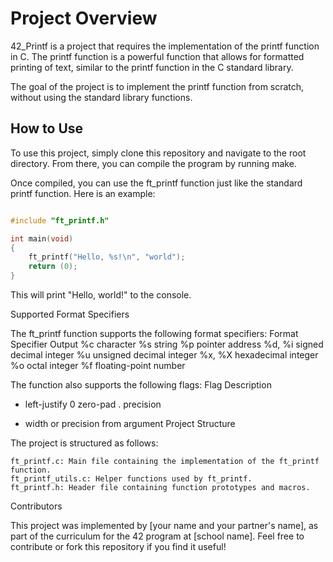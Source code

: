 # Project Overview #

42_Printf is a project that requires the implementation of the printf function in C. The printf function is a powerful function that allows for formatted printing of text, similar to the printf function in the C standard library.

The goal of the project is to implement the printf function from scratch, without using the standard library functions.

## How to Use ##

To use this project, simply clone this repository and navigate to the root directory. From there, you can compile the program by running make.

Once compiled, you can use the ft_printf function just like the standard printf function. Here is an example:

```c

#include "ft_printf.h"

int main(void)
{
    ft_printf("Hello, %s!\n", "world");
    return (0);
}

```

This will print "Hello, world!" to the console.

Supported Format Specifiers

The ft_printf function supports the following format specifiers:
Format Specifier	Output
%c	character
%s	string
%p	pointer address
%d, %i	signed decimal integer
%u	unsigned decimal integer
%x, %X	hexadecimal integer
%o	octal integer
%f	floating-point number

The function also supports the following flags:
Flag	Description
-	left-justify
0	zero-pad
.	precision
*	width or precision from argument
Project Structure

The project is structured as follows:

    ft_printf.c: Main file containing the implementation of the ft_printf function.
    ft_printf_utils.c: Helper functions used by ft_printf.
    ft_printf.h: Header file containing function prototypes and macros.

Contributors

This project was implemented by [your name and your partner's name], as part of the curriculum for the 42 program at [school name]. Feel free to contribute or fork this repository if you find it useful!